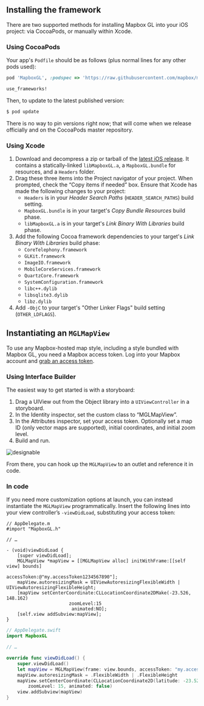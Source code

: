 ## Installing the framework

There are two supported methods for installing Mapbox GL into your iOS project: via CocoaPods, or manually within Xcode.

### Using CocoaPods

Your app's `Podfile` should be as follows (plus normal lines for any other pods used):

```ruby
pod 'MapboxGL', :podspec => 'https://raw.githubusercontent.com/mapbox/mapbox-gl-native/master/ios/MapboxGL.podspec'

use_frameworks!
```

Then, to update to the latest published version:

```bash
$ pod update
```

There is no way to pin versions right now; that will come when we release officially and on the CocoaPods master repository.

### Using Xcode

1. Download and decompress a zip or tarball of the [latest iOS release](https://github.com/mapbox/mapbox-gl-native/releases). It contains a statically-linked `libMapboxGL.a`, a `MapboxGL.bundle` for resources, and a `Headers` folder.
2. Drag these three items into the Project navigator of your project. When prompted, check the “Copy items if needed” box. Ensure that Xcode has made the following changes to your project:
   - `Headers` is in your *Header Search Paths* (`HEADER_SEARCH_PATHS`) build setting.
   - `MapboxGL.bundle` is in your target's *Copy Bundle Resources* build phase.
   - `libMapboxGL.a` is in your target's *Link Binary With Libraries* build phase.
3. Add the following Cocoa framework dependencies to your target's *Link Binary With Libraries* build phase:
   - `CoreTelephony.framework`
   - `GLKit.framework`
   - `ImageIO.framework`
   - `MobileCoreServices.framework`
   - `QuartzCore.framework`
   - `SystemConfiguration.framework`
   - `libc++.dylib`
   - `libsqlite3.dylib`
   - `libz.dylib`
4. Add `-ObjC` to your target's "Other Linker Flags" build setting (`OTHER_LDFLAGS`).

## Instantiating an `MGLMapView`

To use any Mapbox-hosted map style, including a style bundled with Mapbox GL, you need a Mapbox access token. Log into your Mapbox account and [grab an access token](https://www.mapbox.com/account/apps/).

### Using Interface Builder

The easiest way to get started is with a storyboard:

1. Drag a UIView out from the Object library into a `UIViewController` in a storyboard.
1. In the Identity inspector, set the custom class to “MGLMapView”.
1. In the Attributes inspector, set your access token. Optionally set a map ID (only vector maps are supported), initial coordinates, and initial zoom level.
1. Build and run.

![designable](https://cloud.githubusercontent.com/assets/1231218/6969674/3bc96d8a-d925-11e4-97a9-2bca4cf707f4.gif)

From there, you can hook up the `MGLMapView` to an outlet and reference it in code.

### In code

If you need more customization options at launch, you can instead instantiate the `MGLMapView` programmatically. Insert the following lines into your view controller’s `-viewDidLoad`, substituting your access token:

```objc
// AppDelegate.m
#import "MapboxGL.h"

// …

- (void)viewDidLoad {
    [super viewDidLoad];
    MGLMapView *mapView = [[MGLMapView alloc] initWithFrame:[[self view] bounds]
                                                accessToken:@"my.accessToken1234567890"];
    mapView.autoresizingMask = UIViewAutoresizingFlexibleWidth | UIViewAutoresizingFlexibleHeight;
    [mapView setCenterCoordinate:CLLocationCoordinate2DMake(-23.526, 148.162)
                       zoomLevel:15
                        animated:NO];
    [self.view addSubview:mapView];
}
```

```swift
// AppDelegate.swift
import MapboxGL

// …

override func viewDidLoad() {
    super.viewDidLoad()
    let mapView = MGLMapView(frame: view.bounds, accessToken: "my.accessToken1234567890")
    mapView.autoresizingMask = .FlexibleWidth | .FlexibleHeight
    mapView.setCenterCoordinate(CLLocationCoordinate2D(latitude: -23.526, longitude: 148.162),
        zoomLevel: 15, animated: false)
    view.addSubview(mapView)
}
```
